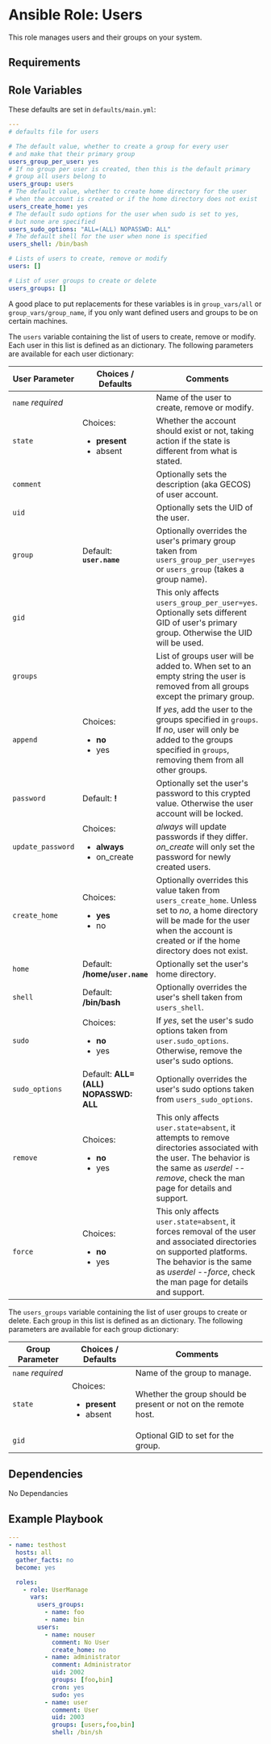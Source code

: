 Ansible Role: Users
===================

This role manages users and their groups on your system.

Requirements
------------


Role Variables
--------------

These defaults are set in `defaults/main.yml`:
```yaml
---
# defaults file for users

# The default value, whether to create a group for every user
# and make that their primary group
users_group_per_user: yes
# If no group per user is created, then this is the default primary
# group all users belong to
users_group: users
# The default value, whether to create home directory for the user
# when the account is created or if the home directory does not exist
users_create_home: yes
# The default sudo options for the user when sudo is set to yes,
# but none are specified
users_sudo_options: "ALL=(ALL) NOPASSWD: ALL"
# The default shell for the user when none is specified
users_shell: /bin/bash

# Lists of users to create, remove or modify
users: []

# List of user groups to create or delete
users_groups: []

```
A good place to put replacements for these variables is in `group_vars/all` or `group_vars/group_name`,
if you only want defined users and groups to be on certain machines.

The `users` variable containing the list of users to create, remove or modify.
Each user in this list is defined as an dictionary.
The following parameters are available for each user dictionary:

| User Parameter | Choices / **Defaults** | Comments |
|---|---|---|
| `name` *required* || Name of the user to create, remove or modify. |
| `state` | Choices:<ul><li>**present**</li><li>absent</li></ul> | Whether the account should exist or not, taking action if the state is different from what is stated. |
| `comment` || Optionally sets the description (aka GECOS) of user account. |
| `uid` || Optionally sets the UID of the user. |
| `group` | Default: **`user.name`** | Optionally overrides the user's primary group taken from `users_group_per_user=yes` or `users_group` (takes a group name). |
| `gid` || This only affects `users_group_per_user=yes`. Optionally sets different GID of user's primary group. Otherwise the UID will be used. |
| `groups` || List of groups user will be added to. When set to an empty string the user is removed from all groups except the primary group. |
| `append` | Choices:<ul><li>**no**</li><li>yes</li></ul> | If *yes*, add the user to the groups specified in `groups`. If *no*, user will only be added to the groups specified in `groups`, removing them from all other groups. |
| `password` | Default: **!**| Optionally set the user's password to this crypted value. Otherwise the user account will be locked. |
| `update_password` | Choices:<ul><li>**always**</li><li>on_create</li></ul> | *always* will update passwords if they differ. *on_create* will only set the password for newly created users. |
| `create_home` | Choices:<ul><li>**yes**</li><li>no</li></ul> | Optionally overrides this value taken from `users_create_home`. Unless set to *no*, a home directory will be made for the user when the account is created or if the home directory does not exist. |
| `home` | Default: **/home/`user.name`** | Optionally set the user's home directory. |
| `shell` | Default: **/bin/bash** | Optionally overrides the user's shell taken from `users_shell`. |
| `sudo` | Choices:<ul><li>**no**</li><li>yes</li></ul> | If *yes*, set the user's sudo options taken from `user.sudo_options`. Otherwise, remove the user's sudo options. |
| `sudo_options` | Default: **ALL=(ALL) NOPASSWD: ALL**| Optionally overrides the user's sudo options taken from `users_sudo_options`. |
| `remove` | Choices:<ul><li>**no**</li><li>yes</li></ul> | This only affects `user.state=absent`, it attempts to remove directories associated with the user. The behavior is the same as *userdel --remove*, check the man page for details and support. |
|`force` | Choices:<ul><li>**no**</li><li>yes</li></ul> | This only affects `user.state=absent`, it forces removal of the user and associated directories on supported platforms. The behavior is the same as *userdel --force*, check the man page for details and support. |

The `users_groups` variable containing the list of user groups to create or delete. Each group in this list is defined as an dictionary.
The following parameters are available for each group dictionary:

| Group Parameter | Choices / **Defaults** | Comments |
|---|---|---|
| `name` *required* || Name of the group to manage. |
| `state` | Choices:<ul><li>**present**</li><li>absent</li></ul> | Whether the group should be present or not on the remote host. |
| `gid` || Optional GID to set for the group. |


Dependencies
------------

No Dependancies

Example Playbook
----------------

```yaml
---
- name: testhost
  hosts: all
  gather_facts: no
  become: yes

  roles:
    - role: UserManage
      vars:
        users_groups:
          - name: foo
          - name: bin
        users:
          - name: nouser
            comment: No User
            create_home: no
          - name: administrator
            comment: Administrator
            uid: 2002
            groups: [foo,bin]
            cron: yes
            sudo: yes
          - name: user
            comment: User
            uid: 2003
            groups: [users,foo,bin]
            shell: /bin/sh
```

